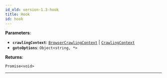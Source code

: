 ```yaml
---
id_old: version-1.3-hook
title: Hook
id: hook
---
```


<a name="hook"></a>

**Parameters**:

-   **`crawlingContext`**: [`BrowserCrawlingContext`](../typedefs/browser-crawling-context) | [`CrawlingContext`](../typedefs/crawling-context)
-   **`gotoOptions`**: `Object<string, *>`

**Returns**:

`Promise<void>`

---
